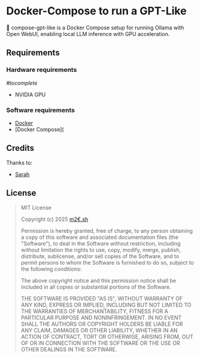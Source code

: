 # Docker-Compose to run a GPT-Like

🧠 compose-gpt-like is a Docker Compose setup for running Ollama with Open WebUI, enabling local LLM inference with GPU acceleration. 

## Requirements

### Hardware requirements

*\#tocomplete*

- NVIDIA GPU

### Software requirements

- [Docker](https://www.docker.com)
- [Docker Compose](

## Credits

Thanks to:
- [Sarah](https://www.tiktok.com/@sarah_blog8)

## License

> 
> MIT License
> 
> Copyright (c) 2025 [m2€.sh](https://github.com/m2e-sh)
> 
> Permission is hereby granted, free of charge, to any person obtaining a copy
> of this software and associated documentation files (the "Software"), to deal
> in the Software without restriction, including without limitation the rights
> to use, copy, modify, merge, publish, distribute, sublicense, and/or sell
> copies of the Software, and to permit persons to whom the Software is
> furnished to do so, subject to the following conditions:
> 
> The above copyright notice and this permission notice shall be included in all
> copies or substantial portions of the Software.
> 
> THE SOFTWARE IS PROVIDED "AS IS", WITHOUT WARRANTY OF ANY KIND, EXPRESS OR
> IMPLIED, INCLUDING BUT NOT LIMITED TO THE WARRANTIES OF MERCHANTABILITY,
> FITNESS FOR A PARTICULAR PURPOSE AND NONINFRINGEMENT. IN NO EVENT SHALL THE
> AUTHORS OR COPYRIGHT HOLDERS BE LIABLE FOR ANY CLAIM, DAMAGES OR OTHER
> LIABILITY, WHETHER IN AN ACTION OF CONTRACT, TORT OR OTHERWISE, ARISING FROM,
> OUT OF OR IN CONNECTION WITH THE SOFTWARE OR THE USE OR OTHER DEALINGS IN THE
> SOFTWARE.
> 
